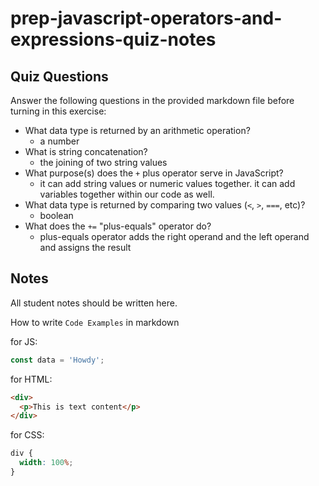 # prep-javascript-operators-and-expressions-quiz-notes

## Quiz Questions

Answer the following questions in the provided markdown file before turning in this exercise:

- What data type is returned by an arithmetic operation?
  - a number
- What is string concatenation?
  - the joining of two string values
- What purpose(s) does the `+` plus operator serve in JavaScript?
  - it can add string values or numeric values together. it can add variables together within our code as well.
- What data type is returned by comparing two values (`<`, `>`, `===`, etc)?
  - boolean
- What does the `+=` "plus-equals" operator do?
  - plus-equals operator adds the right operand and the left operand and assigns the result

## Notes

All student notes should be written here.

How to write `Code Examples` in markdown

for JS:

```javascript
const data = 'Howdy';
```

for HTML:

```html
<div>
  <p>This is text content</p>
</div>
```

for CSS:

```css
div {
  width: 100%;
}
```
